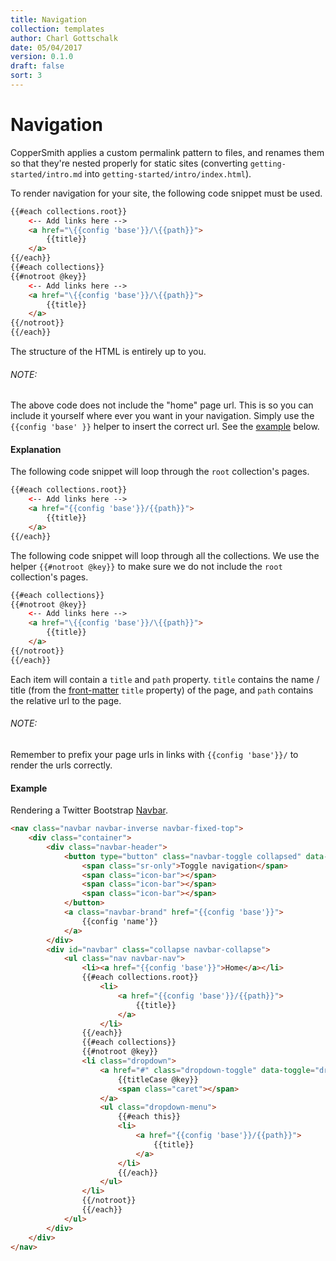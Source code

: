 ```yaml
---
title: Navigation
collection: templates
author: Charl Gottschalk
date: 05/04/2017
version: 0.1.0
draft: false
sort: 3
---
```


# Navigation

CopperSmith applies a custom permalink pattern to files, and renames them so that they're nested properly for static sites (converting `getting-started/intro.md` into `getting-started/intro/index.html`).

To render navigation for your site, the following code snippet must be used.

```html
{{#each collections.root}}
    <-- Add links here -->
    <a href="\{{config 'base'}}/\{{path}}">
        {{title}}
    </a>
{{/each}}
{{#each collections}}
{{#notroot @key}}
    <-- Add links here -->
    <a href="\{{config 'base'}}/\{{path}}">
        {{title}}
    </a>
{{/notroot}}
{{/each}}
```

The structure of the HTML is entirely up to you.

###### NOTE:

The above code does not include the "home" page url. This is so you can include it yourself where ever you want in your navigation. Simply use the `{{config 'base' }}` helper to insert the correct url. See the [example](#example) below.

#### Explanation

The following code snippet will loop through the `root` collection's pages.

```html
{{#each collections.root}}
    <-- Add links here -->
    <a href="{{config 'base'}}/{{path}}">
        {{title}}
    </a>
{{/each}}
```

The following code snippet will loop through all the collections. We use the helper `{{#notroot @key}}` to make sure we do not include the `root` collection's pages.

```html
{{#each collections}}
{{#notroot @key}}
    <-- Add links here -->
    <a href="\{{config 'base'}}/\{{path}}">
        {{title}}
    </a>
{{/notroot}}
{{/each}}
```

Each item will contain a `title` and `path` property. `title` contains the name / title (from the [front-matter](/coppersmith/page-settings/) `title` property) of the page, and `path` contains the relative url to the page.

###### NOTE:

Remember to prefix your page urls in links with `{{config 'base'}}/` to render the urls correctly.

<a name="example"></a>

#### Example

Rendering a Twitter Bootstrap [Navbar](http://getbootstrap.com/components/#navbar).

```html
<nav class="navbar navbar-inverse navbar-fixed-top">
    <div class="container">
        <div class="navbar-header">
            <button type="button" class="navbar-toggle collapsed" data-toggle="collapse" data-target="#navbar" aria-expanded="false" aria-controls="navbar">
                <span class="sr-only">Toggle navigation</span>
                <span class="icon-bar"></span>
                <span class="icon-bar"></span>
                <span class="icon-bar"></span>
            </button>
            <a class="navbar-brand" href="{{config 'base'}}">
                {{config 'name'}}
            </a>
        </div>
        <div id="navbar" class="collapse navbar-collapse">
            <ul class="nav navbar-nav">
                <li><a href="{{config 'base'}}">Home</a></li>
                {{#each collections.root}}
                    <li>
                        <a href="{{config 'base'}}/{{path}}">
                            {{title}}
                        </a>
                    </li>
                {{/each}}
                {{#each collections}}
                {{#notroot @key}}
                <li class="dropdown">
                    <a href="#" class="dropdown-toggle" data-toggle="dropdown" role="button" aria-haspopup="true" aria-expanded="false">
                        {{titleCase @key}} 
                        <span class="caret"></span>
                    </a>
                    <ul class="dropdown-menu">
                        {{#each this}}
                        <li>
                            <a href="{{config 'base'}}/{{path}}">
                                {{title}}
                            </a>
                        </li>
                        {{/each}}
                    </ul>
                </li>
                {{/notroot}}
                {{/each}}
            </ul>
        </div>
    </div>
</nav>
```